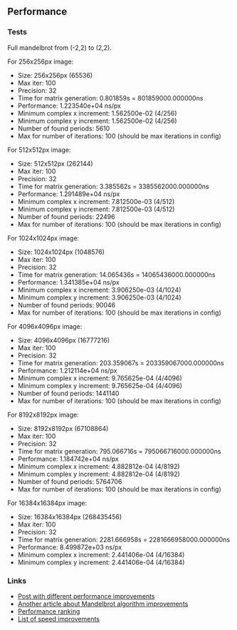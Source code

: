 ## Performance

### Tests

Full mandelbrot from (-2,2) to (2,2).

For 256x256px image:
* Size: 256x256px (65536)
* Max iter: 100
* Precision: 32
* Time for matrix generation: 0.801859s = 801859000.000000ns
* Performance: 1.223540e+04‬ ns/px
* Minimum complex x increment: 1.562500e-02 (4/256)
* Minimum complex y increment: 1.562500e-02 (4/256)
* Number of found periods: 5610
* Max for number of iterations: 100 (should be max iterations in config)

For 512x512px image:
* Size: 512x512px (262144)
* Max iter: 100
* Precision: 32
* Time for matrix generation: 3.385562s = 3385562000.000000ns
* Performance: 1.291489e+04‬ ns/px
* Minimum complex x increment: 7.812500e-03 (4/512)
* Minimum complex y increment: 7.812500e-03 (4/512)
* Number of found periods: 22496
* Max for number of iterations: 100 (should be max iterations in config)

For 1024x1024px image:
* Size: 1024x1024px (1048576)
* Max iter: 100
* Precision: 32
* Time for matrix generation: 14.065436s = 14065436000.000000ns
* Performance: 1.341385e+04‬ ns/px
* Minimum complex x increment: 3.906250e-03 (4/1024)
* Minimum complex y increment: 3.906250e-03 (4/1024)
* Number of found periods: 90046
* Max for number of iterations: 100 (should be max iterations in config)

For 4096x4096px image:
* Size: 4096x4096px (16777216)
* Max iter: 100
* Precision: 32
* Time for matrix generation: 203.359067s = 203359067000.000000ns
* Performance: 1.212114e+04‬ ns/px
* Minimum complex x increment: 9.765625e-04 (4/4096)
* Minimum complex y increment: 9.765625e-04 (4/4096)
* Number of found periods: 1441140
* Max for number of iterations: 100 (should be max iterations in config)

For 8192x8192px image:
* Size: 8192x8192px (67108864)
* Max iter: 100
* Precision: 32
* Time for matrix generation: 795.066716s = 795066716000.000000ns
* Performance: 1.184742e+04‬ ns/px
* Minimum complex x increment: 4.882812e-04 (4/8192)
* Minimum complex y increment: 4.882812e-04 (4/8192)
* Number of found periods: 5764706
* Max for number of iterations: 100 (should be max iterations in config)

For 16384x16384px image:
* Size: 16384x16384px (268435456)
* Max iter: 100
* Precision: 32
* Time for matrix generation: 2281.666958s = 2281666958000.000000ns
* Performance: 8.499872e+03‬ ns/px
* Minimum complex x increment: 2.441406e-04 (4/16384)
* Minimum complex y increment: 2.441406e-04 (4/16384)

### Links

* [Post with different performance improvements](https://www.martin-ueding.de/posts/mandelbrot-performance/)
* [Another article about Mandelbrot algorithm improvements](https://gist.github.com/mrange/20fa976388167e294aa01a1266ad0a8c)
* [Performance ranking](https://benchmarksgame-team.pages.debian.net/benchmarksgame/performance/mandelbrot.html)
* [List of speed improvements](https://en.wikibooks.org/wiki/Fractals/Iterations_in_the_complex_plane/Mandelbrot_set/mandelbrot#Speed_improvements_-_optimisation)
